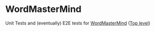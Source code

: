 # WordMasterMind

Unit Tests and (eventually) E2E tests for [WordMasterMind](https://github.com/WordMasterMind/WordMasterMind) ([Top level](https://github.com/WordMasterMind))
